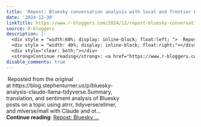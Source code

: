 ```yaml
---
title: 'Repost: Bluesky conversation analysis with local and frontier LLMs with R/Tidyverse'
date: '2024-12-30'
linkTitle: https://www.r-bloggers.com/2024/12/repost-bluesky-conversation-analysis-with-local-and-frontier-llms-with-r-tidyverse/
source: R-bloggers
description: |-
  <div style = "width:60%; display: inline-block; float:left; ">  Reposted from the original at https://blog.stephenturner.us/p/bluesky-analysis-claude-llama-tidyverse.Summary, translation, and sentiment analysis of Bluesky posts on a topic using atrrr, tidyverse/ellmer, and mlverse/mall with Claude and ot...</div>
  <div style = "width: 40%; display: inline-block; float:right;"></div>
  <div style="clear: both;"></div>
  <strong>Continue reading</strong>: <a href="https://www.r-bloggers.com/2024/12/repost-bluesky-conversation-analysis-with-local-and-frontier-llms-with-r-tidyverse/">Repost: Bluesky ...
disable_comments: true
---
```

<div style = "width:60%; display: inline-block; float:left; ">  Reposted from the original at https://blog.stephenturner.us/p/bluesky-analysis-claude-llama-tidyverse.Summary, translation, and sentiment analysis of Bluesky posts on a topic using atrrr, tidyverse/ellmer, and mlverse/mall with Claude and ot...</div>
<div style = "width: 40%; display: inline-block; float:right;"></div>
<div style="clear: both;"></div>
<strong>Continue reading</strong>: <a href="https://www.r-bloggers.com/2024/12/repost-bluesky-conversation-analysis-with-local-and-frontier-llms-with-r-tidyverse/">Repost: Bluesky ...